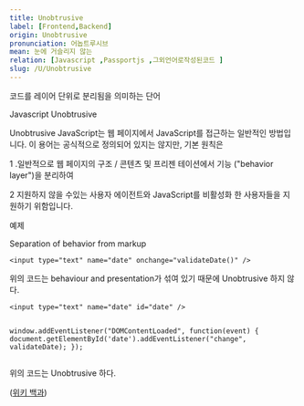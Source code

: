 ```yaml
---
title: Unobtrusive
label: [Frontend,Backend]
origin: Unobtrusive
pronunciation: 어놉트루시브
mean: 눈에 거슬리지 않는
relation: [Javascript ,Passportjs ,그외언어로작성된코드 ]
slug: /U/Unobtrusive
---
```


<content>


<p>코드를 레이어 단위로 분리됨을 의미하는 단어</p>
<p>Javascript Unobtrusive</p>
<p>Unobtrusive JavaScript는 웹 페이지에서 JavaScript를 접근하는 일반적인 방법입니다. 이 용어는 공식적으로 정의되어 있지는 않지만, 기본 원칙은 </p>
<p>1 .일반적으로 웹 페이지의 구조 / 콘텐츠 및 프리젠 테이션에서 기능 ("behavior layer")을 분리하여</p>
<p>2 지원하지 않을 수있는 사용자 에이전트와 JavaScript를 비활성화 한 사용자들을 지원하기 위함입니다.</p>
<p>예제</p>
<p>Separation of behavior from markup</p>
<pre><code class="html language-html">&lt;input type="text" name="date" onchange="validateDate()" /&gt;</code></pre>
<p>위의 코드는 behaviour and presentation가 섞여 있기 때문에 Unobtrusive 하지 않다.</p>
<pre><code class="html language-html">&lt;input type="text" name="date" id="date" /&gt;

window.addEventListener("DOMContentLoaded", function(event) {
    document.getElementById('date').addEventListener("change", validateDate);
});</code></pre>
<p>위의 코드는 Unobtrusive 하다.</p>
<p>(<a href="https://en.wikipedia.org/wiki/Unobtrusive_JavaScript">위키 백과</a>)</p>


</content>
